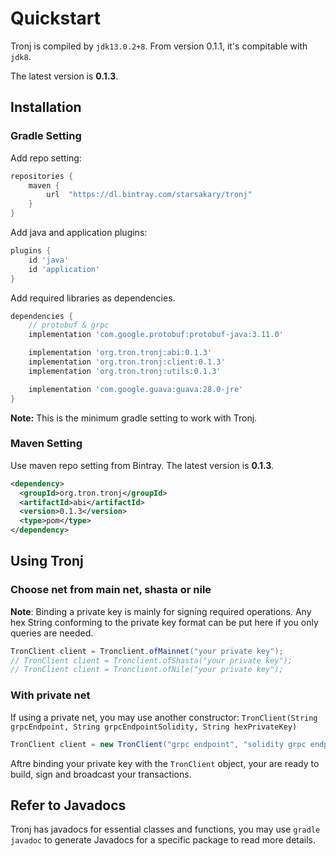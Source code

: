 # Quickstart

Tronj is compiled by `jdk13.0.2+8`. From version 0.1.1, it's compitable with `jdk8`.

The latest version is **0.1.3**.

## Installation

### Gradle Setting

Add repo setting:

```groovy
repositories {
    maven {
        url  "https://dl.bintray.com/starsakary/tronj"
    }
}
```

Add java and application plugins:

```groovy
plugins {
    id 'java'
    id 'application'
}
```

Add required libraries as dependencies. 

```groovy
dependencies {
    // protobuf & grpc
    implementation 'com.google.protobuf:protobuf-java:3.11.0'

    implementation 'org.tron.tronj:abi:0.1.3'
    implementation 'org.tron.tronj:client:0.1.3'
    implementation 'org.tron.tronj:utils:0.1.3'

    implementation 'com.google.guava:guava:28.0-jre'
}
```

**Note:** This is the minimum gradle setting to work with Tronj.

### Maven Setting

Use maven repo setting from Bintray. The latest version is **0.1.3**.

```xml
<dependency>
  <groupId>org.tron.tronj</groupId>
  <artifactId>abi</artifactId>
  <version>0.1.3</version>
  <type>pom</type>
</dependency>
```

## Using Tronj

### Choose net from **main net**, **shasta** or **nile**

**Note**: Binding a private key is mainly for signing required operations. Any hex String conforming to the private key format can be put here if you only queries are needed.

```java
TronClient client = Tronclient.ofMainnet("your private key");
// TronClient client = Tronclient.ofShasta("your private key");
// TronClient client = Tronclient.ofNile("your private key");
```

### With private net

If using a private net, you may use another constructor: `TronClient(String grpcEndpoint, String grpcEndpointSolidity, String hexPrivateKey)`

```java
TronClient client = new TronClient("grpc endpoint", "solidity grpc endpoint", "your private key");
```

Aftre binding your private key with the `TronClient` object, your are ready to build, sign and broadcast your transactions.



## Refer to Javadocs

Tronj has javadocs for essential classes and functions, you may use `gradle javadoc` to generate Javadocs for a specific package to read more details.